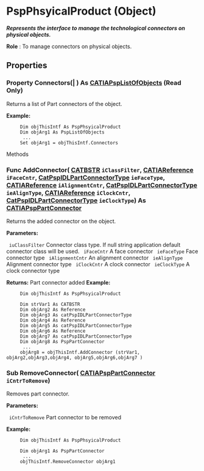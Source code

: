 # PspPhsyicalProduct (Object)

**_Represents the interface to manage the technological connectors on physical objects._**

**Role** : To manage connectors on physical objects.

## Properties

### Property **Connectors**(| ) As [CATIAPspListOfObjects](../CATPlantShipInterfaces/interface_PspListOfObjects_53716.md) (Read Only)

   Returns a list of Part connectors of the object.

**Example:**

```VBScript
     Dim objThisIntf As PspPhsyicalProduct
     Dim objArg1 As PspListOfObjects
      ...
     Set objArg1 = objThisIntf.Connectors

```

Methods

### Func **AddConnector**( [CATBSTR](../System/typedef_CATBSTR_8129.md)  `iClassFilter`,  [CATIAReference](../InfInterfaces/interface_Reference_17481.md)  `iFaceCntr`,  [CatPspIDLPartConnectorType](../CATPlantShipInterfaces/enum_CatPspIDLPartConnectorType_138790.md)  `ieFaceType`,  [CATIAReference](../InfInterfaces/interface_Reference_17481.md)  `iAlignmentCntr`,  [CatPspIDLPartConnectorType](../CATPlantShipInterfaces/enum_CatPspIDLPartConnectorType_138790.md)  `ieAlignType`,  [CATIAReference](../InfInterfaces/interface_Reference_17481.md)  `iClockCntr`,  [CatPspIDLPartConnectorType](../CATPlantShipInterfaces/enum_CatPspIDLPartConnectorType_138790.md)  `ieClockType`) As [CATIAPspPartConnector](../CATPlantShipInterfaces/interface_PspPartConnector_55256.md)

   Returns the added connector on the object.

**Parameters:**

` iuClassFilter`      Connector class type. If null string application default connector class will be used.
` iFaceCntr`      A face connector
` ieFaceType`      Face connector type
` iAlignmentCntr`      An alignment connector
` ieAlignType`      Alignment connector type
` iClockCntr`      A clock connector
` ieClockType`      A clock connector type

**Returns:**      Part connector added  **Example:**

```VBScript
     Dim objThisIntf As PspPhsyicalProduct

     Dim strVar1 As CATBSTR
     Dim objArg2 As Reference
     Dim objArg3 As catPspIDLPartConnectorType
     Dim objArg4 As Reference
     Dim objArg5 As catPspIDLPartConnectorType
     Dim objArg6 As Reference
     Dim objArg7 As catPspIDLPartConnectorType
     Dim objArg8 As PspPartConnector
      ...
     objArg8 = objThisIntf.AddConnector (strVar1, objArg2,objArg3,objArg4, objArg5,objArg6,objArg7 )

```

### Sub **RemoveConnector**( [CATIAPspPartConnector](../CATPlantShipInterfaces/interface_PspPartConnector_55256.md)  `iCntrToRemove`)

   Removes part connector.

**Parameters:**

` iCntrToRemove`      Part connector to be removed

**Example:**

```VBScript
     Dim objThisIntf As PspPhsyicalProduct

     Dim objArg1 As PspPartConnector
      ...
     objThisIntf.RemoveConnector objArg1

```